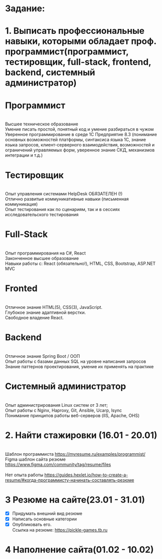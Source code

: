 # Задание:
# 1. Выписать профессиональные навыки, которыми обладает проф. программист(программист, тестировщик, full-stack, frontend, backend, системный администратор)
# Программист
<br> Высшее техническое образование
<br> Умение писать простой, понятный код и умение разбираться в чужом
<br> Уверенное программирование в среде 1С Предприятие 8.3 (понимание основных
возможностей платформы, синтаксиса языка 1С, знание языка запросов, клиент-серверного взаимодействия, возможностей и ограничений управляемых форм, уверенное знание СКД, механизмов интеграции и т.д.)
# Тестировщик
<br> Опыт управления системами HelpDesk ОБЯЗАТЕЛЕН (!)
<br> Отлично развитые коммуникативные навыки (письменная коммуникация)
<br> Опыт тестирования как по сценариям, так и в сессиях исследовательского тестирования
# Full-Stack
<br> Опыт программирования на C#, React
<br> Законченное высшее образование
<br> Навыки работы с: React (обязательно!), HTML, CSS, Bootstrap, ASP.NET MVC
# Fronted
<br> Отличное знание HTML(5), CSS(3), JavaScript.
<br> Глубокое знание адаптивной верстки.
<br> Свободное владение React.
# Backend
<br> Отличное знание Spring Boot / ООП
<br> Опыт работы с базами данных SQL на уровне написания запросов
<br> Знание паттернов проектирования, умение их применять на практике
# Системный администратор
<br> Опыт администрирования Linux систем от 3 лет;
<br> Опыт работы с Nginx, Haproxy, Git, Ansible, Ucarp, lsync
<br> Понимание принципов работы веб-серверов (IIS, Apache, OHS)
# 2. Найти стажировки (16.01 - 20.01)
<br> Шаблон программиста https://myresume.ru/examples/programmist/ 
<br> Figma шаблон сайта резюме https://www.figma.com/community/tag/resume/files  
<br> Нет опыта работы https://guides.hexlet.io/how-to-create-a-resume/#когда-программисту-начинать-составлять-резюме
# 3 Резюме на сайте(23.01 - 31.01)
- [x] Придумать внешний вид резюме
- [x] Написать основные категории
- [x] Опубликовать его.
<br> Ссылка на резюме: https://pickle-games.tb.ru

# 4 Наполнение сайта(01.02 - 10.02)
